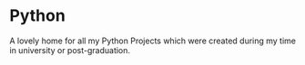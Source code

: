 # Python
A lovely home for all my Python Projects which were created during my time in university or post-graduation.

